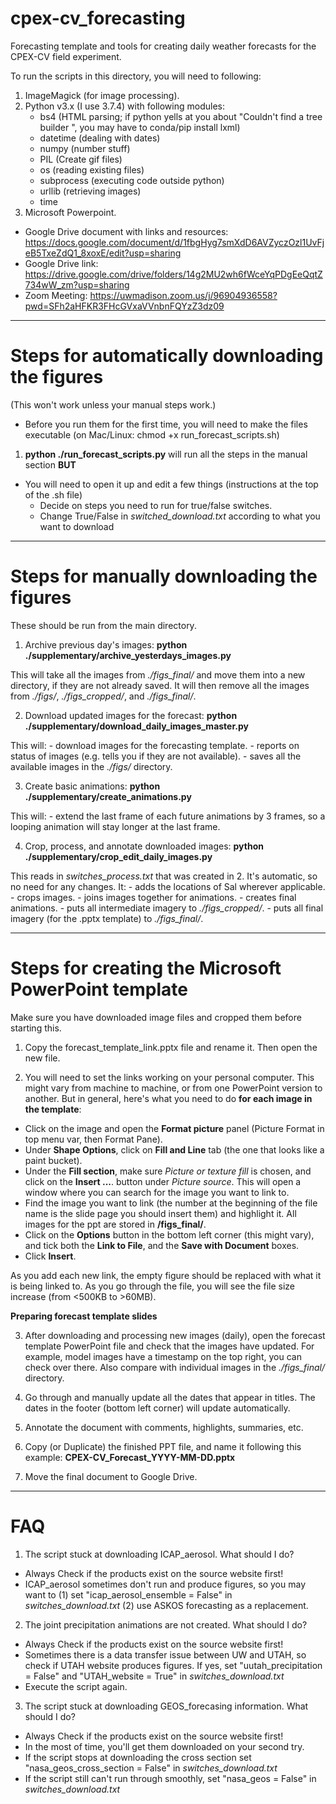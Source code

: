 # cpex-cv_forecasting

Forecasting template and tools for creating daily weather forecasts for the CPEX-CV field experiment.

To run the scripts in this directory, you will need to following:

1. ImageMagick (for image processing).
2. Python v3.x (I use 3.7.4) with following modules:
    - bs4 (HTML parsing; if python yells at you about "Couldn't find a tree builder ", you may have to conda/pip install lxml)
    - datetime (dealing with dates)
    - numpy (number stuff)
    - PIL (Create gif files)
    - os (reading existing files)
    - subprocess (executing code outside python)
    - urllib (retrieving images)
    - time
3. Microsoft Powerpoint.

- Google Drive document with links and resources: https://docs.google.com/document/d/1fbgHyg7smXdD6AVZyczOzl1UvFjeB5TxeZdQ1_8xoxE/edit?usp=sharing
- Google Drive link:  https://drive.google.com/drive/folders/14g2MU2wh6fWceYqPDgEeQqtZ734wW_zm?usp=sharing
- Zoom Meeting: https://uwmadison.zoom.us/j/96904936558?pwd=SFh2aHFKR3FHcGVxaVVnbnFQYzZ3dz09

-------------------------------------------
# Steps for automatically downloading the figures

(This won't work unless your manual steps work.)
 - Before you run them for the first time, you will need to make the files executable (on Mac/Linux: chmod +x run_forecast_scripts.sh)

1. **python ./run_forecast_scripts.py** will run all the steps in the manual section **BUT**

 - You will need to open it up and edit a few things (instructions at the top of the .sh file)
    - Decide on steps you need to run for true/false switches.
    - Change True/False in _switched_download.txt_ according to what you want to download

-------------------------------------------
# Steps for manually downloading the figures

These should be run from the main directory.

1. Archive previous day's images: **python ./supplementary/archive_yesterdays_images.py**

This will take all the images from _./figs_final/_ and move them into a new directory, if they are not already saved.
It will then remove all the images from _./figs/_, _./figs_cropped/_, and _./figs_final/_.

2. Download updated images for the forecast: **python ./supplementary/download_daily_images_master.py**

This will:
    - download images for the forecasting template.
    - reports on status of images (e.g. tells you if they are not available).
    - saves all the available images in the _./figs/_ directory.

3. Create basic animations: **python ./supplementary/create_animations.py**

This will:
    - extend the last frame of each future animations by 3 frames, so a looping animation will stay longer at the last frame.

4. Crop, process, and annotate downloaded images: **python ./supplementary/crop_edit_daily_images.py**

This reads in _switches_process.txt_ that was created in 2. It's automatic, so no need for any changes. It:
    - adds the locations of Sal wherever applicable.
    - crops images.
    - joins images together for animations.
    - creates final animations.
    - puts all intermediate imagery to _./figs_cropped/_.
    - puts all final imagery (for the .pptx template) to _./figs_final/_.


-------------------------------------------
# Steps for creating the Microsoft PowerPoint template
Make sure you have downloaded image files and cropped them before starting this.

1. Copy the forecast_template_link.pptx file and rename it. Then open the new file.

2. You will need to set the links working on your personal computer. This might vary from machine to machine, or from one PowerPoint version to another. But in general, here's what you need to do **for each image in the template**:
- Click on the image and open the **Format picture** panel (Picture Format in top menu var, then Format Pane).
- Under **Shape Options**, click on **Fill and Line** tab (the one that looks like a paint bucket).
- Under the **Fill section**, make sure *Picture or texture fill* is chosen, and click on the **Insert ...**. button under *Picture source*. This will open a window where you can search for the image you want to link to.
- Find the image you want to link (the number at the beginning of the file name is the slide page you should insert them) and highlight it. All images for the ppt are stored in **/figs_final/**.
- Click on the **Options** button in the bottom left corner (this might vary), and tick both the **Link to File**, and the **Save with Document** boxes.
- Click **Insert**.

As you add each new link, the empty figure should be replaced with what it is being linked to. As you go through the file, you will see the file size increase (from <500KB to >60MB).

**Preparing forecast template slides**

3. After downloading and processing new images (daily), open the forecast template PowerPoint file and check that the images have updated. For example, model images have a timestamp on the top right, you can check over there. Also compare with individual images in the _./figs_final/_ directory.

4. Go through and manually update all the dates that appear in titles. The dates in the footer (bottom left corner) will update automatically.

5. Annotate the document with comments, highlights, summaries, etc.

6. Copy (or Duplicate) the finished PPT file, and name it following this example: **CPEX-CV_Forecast_YYYY-MM-DD.pptx**

7. Move the final document to Google Drive.



-------------------------------------------
# FAQ

1. The script stuck at downloading ICAP_aerosol. What should I do?
- Always Check if the products exist on the source website first!
- ICAP_aerosol sometimes don't run and produce figures, so you may want to (1) set "icap_aerosol_ensemble = False" in _switches_download.txt_ (2) use ASKOS forecasting as a replacement.


2. The joint precipitation animations are not created. What should I do?
- Always Check if the products exist on the source website first!
- Sometimes there is a data transfer issue between UW and UTAH, so check if UTAH website produces figures. If yes, set "uutah_precipitation = False" and "UTAH_website = True" in _switches_download.txt_
- Execute the script again.


3. The script stuck at downloading GEOS_forecasing information. What should I do?
- Always Check if the products exist on the source website first!
- In the most of time, you'll get them downloaded on your second try.
- If the script stops at downloading the cross section set "nasa_geos_cross_section = False" in _switches_download.txt_
- If the script still can't run through smoothly, set "nasa_geos = False" in _switches_download.txt_
